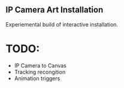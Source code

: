 ## IP Camera Art Installation
Experiemental build of interactive installation.

# TODO:
* IP Camera to Canvas
* Tracking recongition
* Animation triggers